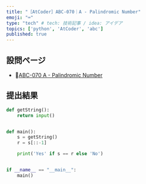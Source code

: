 ```yaml
---
title: "［AtCoder］ABC-070｜A - Palindromic Number"
emoji: "⌨️"
type: "tech" # tech: 技術記事 / idea: アイデア
topics: ['python', 'AtCoder', 'abc']
published: true
---
```


## 設問ページ

- 🔗[ABC-070 A - Palindromic Number](https://atcoder.jp/contests/abc070/tasks/abc070_a)

## 提出結果

```python
def getString():
    return input()


def main():
    s = getString()
    r = s[::-1]

    print('Yes' if s == r else 'No')


if __name__ == "__main__":
    main()
```
